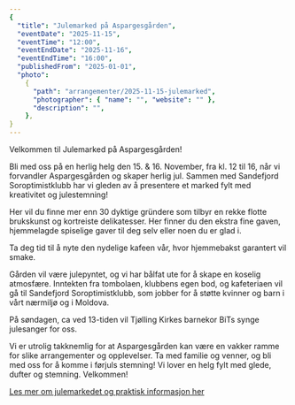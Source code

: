 ```yaml
---
{
  "title": "Julemarked på Aspargesgården",
  "eventDate": "2025-11-15",
  "eventTime": "12:00",
  "eventEndDate": "2025-11-16",
  "eventEndTime": "16:00",
  "publishedFrom": "2025-01-01",
  "photo":
    {
      "path": "arrangementer/2025-11-15-julemarked",
      "photographer": { "name": "", "website": "" },
      "description": "",
    },
}
---
```


Velkommen til Julemarked på Aspargesgården!

Bli med oss på en herlig helg den 15. & 16. November, fra kl. 12 til 16, når vi forvandler Aspargesgården og skaper herlig jul. Sammen med Sandefjord Soroptimistklubb har vi gleden av å presentere et marked fylt med kreativitet og julestemning!

Her vil du finne mer enn 30 dyktige gründere som tilbyr en rekke flotte brukskunst og kortreiste delikatesser. Her finner du den ekstra fine gaven, hjemmelagde spiselige gaver til deg selv eller noen du er glad i.

Ta deg tid til å nyte den nydelige kafeen vår, hvor hjemmebakst garantert vil smake.

Gården vil være julepyntet, og vi har bålfat ute for å skape en koselig atmosfære. Inntekten fra tombolaen, klubbens egen bod, og kafeteriaen vil gå til Sandefjord Soroptimistklubb, som jobber for å støtte kvinner og barn i vårt nærmiljø og i Moldova.

På søndagen, ca ved 13-tiden vil Tjølling Kirkes barnekor BiTs synge julesanger for oss.

Vi er utrolig takknemlig for at Aspargesgården kan være en vakker ramme for slike arrangementer og opplevelser. Ta med familie og venner, og bli med oss for å komme i førjuls stemning! Vi lover en helg fylt med glede, dufter og stemning. Velkommen!

[Les mer om julemarkedet og praktisk informasjon her](/christmas)
